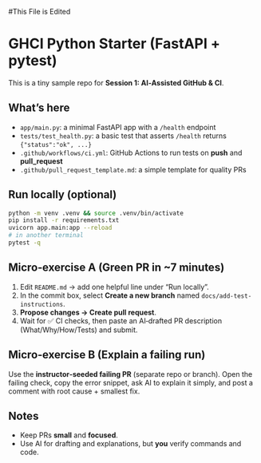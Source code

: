 #This File is Edited 

# GHCI Python Starter (FastAPI + pytest)

This is a tiny sample repo for **Session 1: AI‑Assisted GitHub & CI**.

## What’s here
- `app/main.py`: a minimal FastAPI app with a `/health` endpoint
- `tests/test_health.py`: a basic test that asserts `/health` returns `{"status":"ok", ...}`
- `.github/workflows/ci.yml`: GitHub Actions to run tests on **push** and **pull_request**
- `.github/pull_request_template.md`: a simple template for quality PRs

## Run locally (optional)
```bash
python -m venv .venv && source .venv/bin/activate
pip install -r requirements.txt
uvicorn app.main:app --reload
# in another terminal
pytest -q
```

## Micro‑exercise A (Green PR in ~7 minutes)
1. Edit `README.md` → add one helpful line under “Run locally”.
2. In the commit box, select **Create a new branch** named `docs/add-test-instructions`.
3. **Propose changes → Create pull request**.
4. Wait for ✅ CI checks, then paste an AI‑drafted PR description (What/Why/How/Tests) and submit.

## Micro‑exercise B (Explain a failing run)
Use the **instructor‑seeded failing PR** (separate repo or branch). Open the failing check, copy the error snippet, ask AI to explain it simply, and post a comment with root cause + smallest fix.

## Notes
- Keep PRs **small** and **focused**.
- Use AI for drafting and explanations, but **you** verify commands and code.
